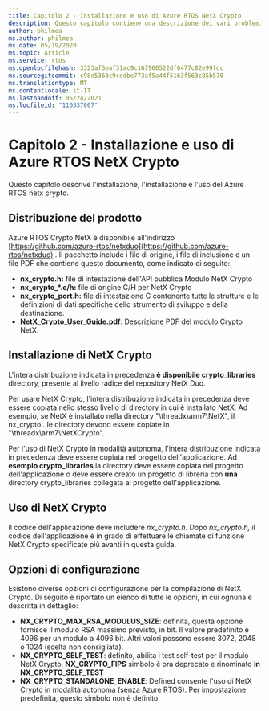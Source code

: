 ```yaml
---
title: Capitolo 2 - Installazione e uso di Azure RTOS NetX Crypto
description: Questo capitolo contiene una descrizione dei vari problemi relativi all'installazione, alla configurazione e all'utilizzo del componente NetX Crypto.
author: philmea
ms.author: philmea
ms.date: 05/19/2020
ms.topic: article
ms.service: rtos
ms.openlocfilehash: 3323af5eaf31ac9c167966522df6477c82e99fdc
ms.sourcegitcommit: c98e5360c9cedbe773af5a44f5163f563c85b570
ms.translationtype: MT
ms.contentlocale: it-IT
ms.lasthandoff: 05/24/2021
ms.locfileid: "110337007"
---
```

# <a name="chapter-2---installation-and-use-of-azure-rtos-netx-crypto"></a>Capitolo 2 - Installazione e uso di Azure RTOS NetX Crypto

Questo capitolo descrive l'installazione, l'installazione e l'uso del Azure RTOS netx crypto.

## <a name="product-distribution"></a>Distribuzione del prodotto

Azure RTOS Crypto NetX è disponibile all'indirizzo [https://github.com/azure-rtos/netxduo](https://github.com/azure-rtos/netxduo) . Il pacchetto include i file di origine, i file di inclusione e un file PDF che contiene questo documento, come indicato di seguito:

- **nx_crypto.h:** file di intestazione dell'API pubblica Modulo NetX Crypto
- **nx_crypto_*.c/h:** file di origine C/H per NetX Crypto
- **nx_crypto_port.h:** file di intestazione C contenente tutte le strutture e le definizioni di dati specifiche dello strumento di sviluppo e della destinazione.
- **NetX_Crypto_User_Guide.pdf**: Descrizione PDF del modulo Crypto NetX.

## <a name="netx-crypto-installation"></a>Installazione di NetX Crypto

L'intera distribuzione indicata in precedenza **è disponibile crypto_libraries** directory, presente al livello radice del repository NetX Duo.

Per usare NetX Crypto, l'intera distribuzione indicata in precedenza deve essere copiata nello stesso livello di directory in cui è installato NetX. Ad esempio, se NetX è installato nella directory "\threadx\arm7\NetX", il nx_crypto *.* le directory devono essere copiate in "\threadx\arm7\NetXCrypto".

Per l'uso di NetX Crypto in modalità autonoma, l'intera distribuzione indicata in precedenza deve essere copiata nel progetto dell'applicazione. Ad **esempio crypto_libraries** la directory deve essere copiata nel progetto dell'applicazione o deve essere creato un progetto di libreria con **una** directory crypto_libraries collegata al progetto dell'applicazione. 

## <a name="using-netx-crypto"></a>Uso di NetX Crypto

Il codice dell'applicazione deve includere *nx_crypto.h.*  Dopo *nx_crypto.h,* il codice dell'applicazione è in grado di effettuare le chiamate di funzione NetX Crypto specificate più avanti in questa guida.

## <a name="configuration-options"></a>Opzioni di configurazione

Esistono diverse opzioni di configurazione per la compilazione di NetX Crypto. Di seguito è riportato un elenco di tutte le opzioni, in cui ognuna è descritta in dettaglio:

- **NX_CRYPTO_MAX_RSA_MODULUS_SIZE**: definita, questa opzione fornisce il modulo RSA massimo previsto, in bit. Il valore predefinito è 4096 per un modulo a 4096 bit. Altri valori possono essere 3072, 2048 o 1024 (scelta non consigliata).
- **NX_CRYPTO_SELF_TEST**: definito, abilita i test self-test per il modulo NetX Crypto. **NX_CRYPTO_FIPS** simbolo è ora deprecato e rinominato **in NX_CRYPTO_SELF_TEST**
- **NX_CRYPTO_STANDALONE_ENABLE**: Defined consente l'uso di NetX Crypto in modalità autonoma (senza Azure RTOS). Per impostazione predefinita, questo simbolo non è definito.
